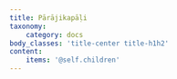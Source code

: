 ```yaml
---
title: Pārājikapāḷi
taxonomy:
    category: docs
body_classes: 'title-center title-h1h2'
content:
    items: '@self.children'
---
```


